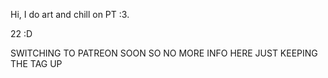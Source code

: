 Hi, I do art and chill on PT :3. 

22 :D

SWITCHING TO PATREON SOON SO NO MORE INFO HERE JUST KEEPING THE TAG UP

